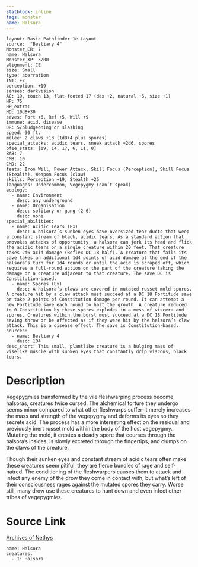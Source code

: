 ```yaml
---
statblock: inline
tags: monster
name: Halsora
---
```

```statblock
layout: Basic Pathfinder 1e Layout
source:  "Bestiary 4"
Monster_CR: 7
name: Halsora
Monster_XP: 3200
alignment: CE
size: Small
type: aberration
INI: +2
perception: +19
senses: darkvision
AC: 19, touch 13, flat-footed 17 (dex +2, natural +6, size +1)
HP: 75
HP_extra: 
HD: 10d8+30
saves: Fort +6, Ref +5, Will +9
immune: acid, disease
DR: 5/bludgeoning or slashing
speed: 30 ft.
melee: 2 claws +13 (1d8+4 plus spores)
special_attacks: acidic tears, sneak attack +2d6, spores
pf1e_stats: [19, 14, 17, 6, 11, 8]
BAB: 7
CMB: 10
CMD: 22
feats: Iron Will, Power Attack, Skill Focus (Perception), Skill Focus (Stealth), Weapon Focus (claw)
skills: Perception +19, Stealth +25
languages: Undercommon, Vegepygmy (can’t speak)
ecology:
  - name: Environment
    desc: any underground
  - name: Organisation
    desc: solitary or gang (2-6)
    desc: none
special_abilities:
  - name: Acidic Tears (Ex)
    desc: A halsora’s sunken eyes have oversized tear ducts that weep a constant stream of black, acidic tears. As a standard action that provokes attacks of opportunity, a halsora can jerk its head and flick the acidic tears on a single creature within 20 feet. That creature takes 2d6 acid damage (Reflex DC 18 half). A creature that fails its save takes an additional 1d4 points of acid damage at the end of the halsora’s turn for 1d4 rounds or until the acid is scraped off, which requires a full-round action on the part of the creature taking the damage or a creature adjacent to that creature. The save DC is Constitution-based.
  - name: Spores (Ex)
    desc: A halsora’s claws are covered in mutated russet mold spores. A creature hit by a claw attack must succeed at a DC 18 Fortitude save or take 2 points of Constitution damage per round. It can attempt a new Fortitude save each round to halt the growth. A creature reduced to 0 Constitution by these spores explodes in a mess of viscera and spores. Creatures within the burst must succeed at a DC 18 Fortitude saving throw or be affected as if they were hit by the halsora’s claw attack. This is a disease effect. The save is Constitution-based.
sources:
  - name: Bestiary 4
    desc: 104
desc_short: This small, plantlike creature is a bulging mass of viselike muscle with sunken eyes that constantly drip viscous, black tears.
```
# Description
Vegepygmies transformed by the vile fleshwarping process become halsoras, creatures twice cursed. The alchemical torture they undergo seems minor compared to what other fleshwarps suffer-it merely increases the mass and strength of the vegepygmy and deforms its eyes so they secrete acid. The process has a more interesting effect on the residual and previously inert russet mold within the body of the host vegepygmy. Mutating the mold, it creates a deadly spore that courses through the halsora’s insides, is slowly excreted through the fingertips, and clumps on the claws of the creature.

Though their sunken eyes and constant stream of acidic tears often make these creatures seem pitiful, they are fierce bundles of rage and self-hatred. The conditioning of the fleshwarpers causes them to attack and infect any enemy of the drow they come in contact with, but what’s left of their consciousness rages against the mutated spores they carry. Worse still, many drow use these creatures to hunt down and even infect other tribes of vegepygmies.
# Source Link
[Archives of Nethys](https://aonprd.com/MonsterDisplay.aspx?ItemName=Halsora)
```encounter-table
name: Halsora
creatures:
  - 1: Halsora
```
